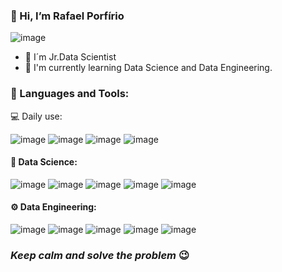 ### 👋 Hi, I’m Rafael Porfírio

![image](https://user-images.githubusercontent.com/64717231/233402124-702f2e1b-b423-4e34-b4d3-7432bcebd174.png)

- 👀 I´m Jr.Data Scientist
- 🌱 I'm currently learning Data Science and Data Engineering.

### 🚀 Languages and Tools:

💻 Daily use:

![image](https://user-images.githubusercontent.com/64717231/233403559-0d4a21c6-5068-4379-8182-29261d46421c.png)
![image](https://user-images.githubusercontent.com/64717231/233403586-09b7c0f5-6830-4e97-8c1c-e01c2a7c5023.png)
![image](https://user-images.githubusercontent.com/64717231/233403620-e3dc5e3f-89cb-48be-a016-a0f862738ce9.png)
![image](https://user-images.githubusercontent.com/64717231/233403663-0a8b0f36-2f3e-46a9-aa87-e051a7e3ed46.png)


#### 🎲 Data Science:

![image](https://user-images.githubusercontent.com/64717231/233402663-ded3dcae-6daa-4373-95bd-7b90e7691cba.png)
![image](https://user-images.githubusercontent.com/64717231/233402698-8fac190c-334b-4dc5-a2e2-adc3f67c0a78.png)
![image](https://user-images.githubusercontent.com/64717231/233402724-cecd2a66-1202-45cd-8ce0-49d31b2563aa.png)
![image](https://user-images.githubusercontent.com/64717231/233402744-ca572ab9-979b-4f8d-839b-c7df43f0203b.png)
![image](https://user-images.githubusercontent.com/64717231/233402762-278a318f-8f30-4379-995a-32b656762884.png)

#### ⚙️ Data Engineering:

![image](https://user-images.githubusercontent.com/64717231/233403203-acc94635-6da7-482f-a95f-c142c98e779e.png)
![image](https://user-images.githubusercontent.com/64717231/233403220-16bd69bb-392d-4bc4-8d39-c69f2858c7d7.png)
![image](https://user-images.githubusercontent.com/64717231/233403236-db07374e-91bc-46fa-a4b3-e56b29d8bffb.png)
![image](https://user-images.githubusercontent.com/64717231/233403259-2c123597-547b-4d5b-81ca-63486cc36ac4.png)
![image](https://user-images.githubusercontent.com/64717231/233403275-d41a7889-df4c-4c79-b1db-f0fc0b64579e.png)


### *Keep calm and solve the problem* 😉
<!---
rafaelporfiriobarros/rafaelporfiriobarros is a ✨ special ✨ repository because its `README.md` (this file) appears on your GitHub profile.
You can click the Preview link to take a look at your changes.
--->
